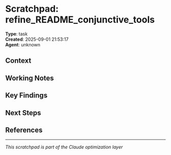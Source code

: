 # Scratchpad: refine_README_conjunctive_tools

**Type**: task  
**Created**: 2025-09-01 21:53:17  
**Agent**: unknown

## Context
<!-- Describe the current context or problem -->

## Working Notes
<!-- Add your thoughts, observations, and working notes here -->

## Key Findings
<!-- Important discoveries or insights -->

## Next Steps
<!-- What needs to be done next -->

## References
<!-- Links to relevant files, commits, or documentation -->

---
*This scratchpad is part of the Claude optimization layer*
